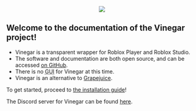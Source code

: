 <p align="center">
  <img style="max-width: 30%" src="/favicon.svg">
</p>

## Welcome to the documentation of the Vinegar project!

- Vinegar is a transparent wrapper for Roblox Player and Roblox Studio.
- The software and documentation are both open source, and can be accessed [on GitHub](https://github.com/vinegarhq).
- There is no <abbr title="Graphical User Interface">GUI</abbr> for Vinegar at this time.
- Vinegar is an alternative to [Grapejuice](https://brinkervii.gitlab.io/grapejuice/).

To get started, proceed to [the installation guide](Installation/index.md)!

The Discord server for Vinegar can be found [here](https://discord.gg/dzdzZ6Pps2).
